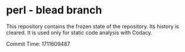# perl - blead branch

This repository contains the frozen state of the repository.
Its history is cleared. It is used only for static code
analysis with Codacy.

Commit Time: 1711609487